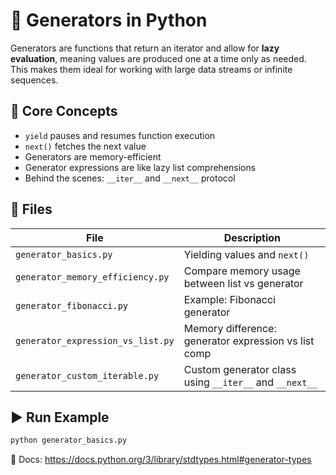 # 🔄 Generators in Python

Generators are functions that return an iterator and allow for **lazy evaluation**, meaning values are produced one at a time only as needed. This makes them ideal for working with large data streams or infinite sequences.

## 🧠 Core Concepts

- `yield` pauses and resumes function execution
- `next()` fetches the next value
- Generators are memory-efficient
- Generator expressions are like lazy list comprehensions
- Behind the scenes: `__iter__` and `__next__` protocol

## 📂 Files

| File                              | Description                                            |
| --------------------------------- | ------------------------------------------------------ |
| `generator_basics.py`             | Yielding values and `next()`                           |
| `generator_memory_efficiency.py`  | Compare memory usage between list vs generator         |
| `generator_fibonacci.py`          | Example: Fibonacci generator                           |
| `generator_expression_vs_list.py` | Memory difference: generator expression vs list comp   |
| `generator_custom_iterable.py`    | Custom generator class using `__iter__` and `__next__` |

## ▶️ Run Example

```bash
python generator_basics.py
```

📘 Docs: https://docs.python.org/3/library/stdtypes.html#generator-types
